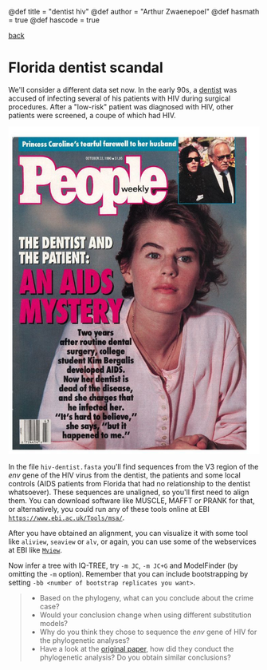 @def title = "dentist hiv"
@def author = "Arthur Zwaenepoel"
@def hasmath = true
@def hascode = true

[back](/phylocourse/)

# Florida dentist scandal

We'll consider a different data set now. In the early 90s, a [dentist](https://en.wikipedia.org/wiki/David_J._Acer) was accused of infecting several of his patients with HIV during surgical procedures. After a "low-risk" patient was diagnosed with HIV, other patients were screened, a coupe of which had HIV.

![](/assets/phylocourse/img/tabloid.jpg)

In the file `hiv-dentist.fasta` you'll find sequences from the V3 region of the *env* gene of the HIV virus from the dentist, the patients and some local controls (AIDS patients from Florida that had no relationship to the dentist whatsoever). These sequences are unaligned, so you'll first need to align them. You can download software like MUSCLE, MAFFT or PRANK for that, or alternatively, you could run any of these tools online at EBI [`https://www.ebi.ac.uk/Tools/msa/`](https://www.ebi.ac.uk/Tools/msa/).

After you have obtained an alignment, you can visualize it with some tool like `aliview`, `seaview` or `alv`, or again, you can use some of the webservices at EBI like [`Mview`](https://www.ebi.ac.uk/Tools/msa/mview/).

Now infer a tree with IQ-TREE, try `-m JC`, `-m JC+G` and ModelFinder (by omitting the `-m` option). Remember that you can include bootstrapping by setting `-bb <number of bootstrap replicates you want>`.

>- Based on the phylogeny, what can you conclude about the crime case?
>- Would your conclusion change when using different substitution models?
>- Why do you think they chose to sequence the *env* gene of HIV for the phylogenetic analyses?
>- Have a look at the [original paper](https://science.sciencemag.org/content/256/5060/1165), how did they conduct the phylogenetic analysis? Do you obtain similar conclusions?
